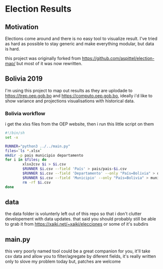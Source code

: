 # Election Results

## Motivation
Elections come around and there is no easy tool to visualize result. I've
tried as hard as possible to stay generic and make everything modular, but
data is hard.

this project was originally forked from
https://github.com/aspittel/election-map/ but most of it was now rewritten.

## Bolivia 2019
I'm using this project to map out results as they are uplodade to
https://trep.oep.gob.bo and https://computo.oep.gob.bo, ideally i'd like to
show variance and projections visualisations with historical data.

### Bolivia workflow
i get the xlxs files from the OEP website, then i run this little script on them
```sh
#!/bin/sh
set -x

RUNNER="python3 ../../main.py"
files=`ls *.xlsx`
mkdir -p pais municipio departamento
for i in $files; do
        xlsx2csv $i > $i.csv
        $RUNNER $i.csv --field 'País' > pais/pais-$i.csv
        $RUNNER $i.csv --field 'Departamento' --only "País=Bolivia" > departamento/departamento-$i.csv
        $RUNNER $i.csv --field 'Municipio' --only "País=Bolivia" > municipio/municipio-$i.csv
        rm -rf $i.csv
done
```

## data
the data folder is volunterly left out of this repo so that i don't clutter
developement with data updates. that said you should probably still be able
to grab it from https://xaiki.net/~xaiki/elecciones or some of it's subdirs

## main.py
this very poorly named tool could be a great companion for you, it'll take
csv data and allow you to filter/agregate by diferent fields, it's really
written only to slove my problem today but, patches are welcome
